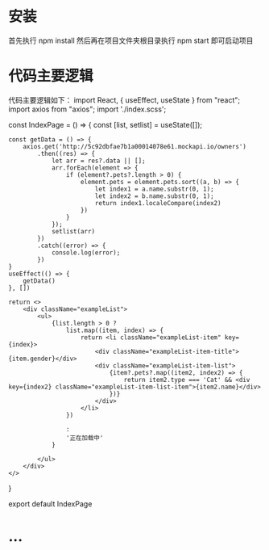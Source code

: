 # 安装
首先执行 npm install 然后再在项目文件夹根目录执行 npm start 即可启动项目
# 代码主要逻辑
代码主要逻辑如下：
import React, { useEffect, useState } from "react";
import axios from "axios";
import './index.scss';

const IndexPage = () => {
    const [list, setlist] = useState([]);

    const getData = () => {
        axios.get('http://5c92dbfae7b1a00014078e61.mockapi.io/owners')
            .then((res) => {
                let arr = res?.data || [];
                arr.forEach(element => {
                    if (element?.pets?.length > 0) {
                        element.pets = element.pets.sort((a, b) => {
                            let index1 = a.name.substr(0, 1);
                            let index2 = b.name.substr(0, 1);
                            return index1.localeCompare(index2)
                        })
                    }
                });
                setlist(arr)
            })
            .catch((error) => {
                console.log(error);
            })
    }
    useEffect(() => {
        getData()
    }, [])

    return <>
        <div className="exampleList">
            <ul>
                {list.length > 0 ?
                    list.map((item, index) => {
                        return <li className="exampleList-item" key={index}>
                            <div className="exampleList-item-title">{item.gender}</div>
                            <div className="exampleList-item-list">
                                {item?.pets?.map((item2, index2) => {
                                    return item2.type === 'Cat' && <div key={index2} className="exampleList-item-list-item">{item2.name}</div>
                                })}
                            </div>
                        </li>
                    })

                    :
                    '正在加载中'
                }

            </ul>
        </div>
    </>
}

export default IndexPage
# ...

